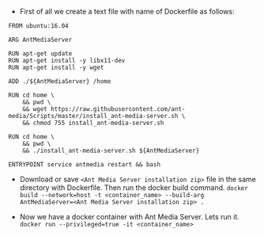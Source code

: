 * First of all we create a text file with name of Dockerfile as follows:
```
FROM ubuntu:16.04

ARG AntMediaServer

RUN apt-get update 
RUN apt-get install -y libx11-dev
RUN apt-get install -y wget

ADD ./${AntMediaServer} /home

RUN cd home \
    && pwd \
    && wget https://raw.githubusercontent.com/ant-media/Scripts/master/install_ant-media-server.sh \
    && chmod 755 install_ant-media-server.sh

RUN cd home \
    && pwd \
    && ./install_ant-media-server.sh ${AntMediaServer}

ENTRYPOINT service antmedia restart && bash
```

* Download or save `<Ant Media Server installation zip>` file in the same directory with Dockerfile. Then run the docker build command.
`docker build --network=host -t <container_name> --build-arg AntMediaServer=<Ant Media Server installation zip> .`

* Now we have a docker container with Ant Media Server. Lets run it.
`docker run --privileged=true -it <container_name>`